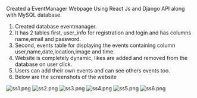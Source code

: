Created a EventManager Webpage Using React Js and Django API along with MySQL database.

1. Created database eventmanager.
2. It has 2 tables first, user_info for registration and login and has columns name,email and password.
3. Second, events table for displaying the events containing column user,name,date,location,image and time.
4. Website is completely dynamic, likes are added and removed from the database on user click.
5. Users can add their own events and can see others events too.
6. Below are the screenshots of the website


![ss1.png](https://ik.imagekit.io/ok2wgebfs/ss1.png?updatedAt=1682940807610)
![ss2.png](https://ik.imagekit.io/ok2wgebfs/ss2.png?updatedAt=1682940807123)
![ss3.png](https://ik.imagekit.io/ok2wgebfs/ss3.png?updatedAt=1682940807045)
![ss4.png](https://ik.imagekit.io/ok2wgebfs/ss4.png?updatedAt=1682940807599)
![ss5.png](https://ik.imagekit.io/ok2wgebfs/ss5.png?updatedAt=1682940807822)
![ss6.png](https://ik.imagekit.io/ok2wgebfs/ss6.png?updatedAt=1682940807601)
